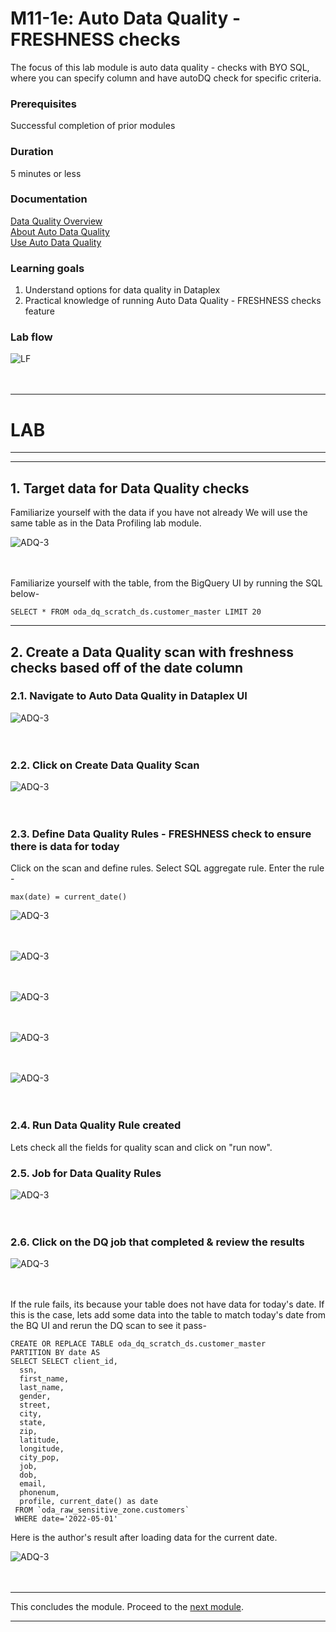 
# M11-1e: Auto Data Quality - FRESHNESS checks

The focus of this lab module is auto data quality -  checks with BYO SQL, where you can specify column and have autoDQ check for specific criteria.

### Prerequisites

Successful completion of prior modules

### Duration

5 minutes or less

### Documentation 

[Data Quality Overview](https://cloud.google.com/dataplex/docs/data-quality-overview)<br>
[About Auto Data Quality](https://cloud.google.com/dataplex/docs/auto-data-quality-overview)<br>
[Use Auto Data Quality](https://cloud.google.com/dataplex/docs/use-auto-data-quality)<br>


### Learning goals

1. Understand options for data quality in Dataplex
2. Practical knowledge of running Auto Data Quality - FRESHNESS checks feature


### Lab flow

![LF](../01-images/m11-1g-landing-flow.png)   
<br><br>


<hr>

# LAB

<hr>
<hr>

## 1. Target data for Data Quality checks

Familiarize yourself with the data if you have not already
We will use the same table as in the Data Profiling lab module.

![ADQ-3](../01-images/module-10-1-04.png)   
<br><br>

Familiarize yourself with the table, from the BigQuery UI by running the SQL below-

```
SELECT * FROM oda_dq_scratch_ds.customer_master LIMIT 20
```

<hr>

## 2. Create a Data Quality scan with freshness checks based off of the date column

### 2.1. Navigate to Auto Data Quality in Dataplex UI

![ADQ-3](../01-images/module-11-1-11.png)   
<br><br>

### 2.2. Click on Create Data Quality Scan

![ADQ-3](../01-images/module-11-1g-00.png)   
<br><br>


### 2.3. Define Data Quality Rules - FRESHNESS check to ensure there is data for today

Click on the scan and define rules. Select SQL aggregate rule. Enter the rule -
```
max(date) = current_date()
```


![ADQ-3](../01-images/module-11-1g-01.png)   
<br><br>

![ADQ-3](../01-images/module-11-1g-02.png)   
<br><br>

![ADQ-3](../01-images/module-11-1g-03.png)   
<br><br>

![ADQ-3](../01-images/module-11-1g-04.png)   
<br><br>

![ADQ-3](../01-images/module-11-1g-05.png)   
<br><br>


### 2.4. Run Data Quality Rule created

Lets check all the fields for quality scan and click on "run now".



### 2.5. Job for Data Quality Rules


![ADQ-3](../01-images/module-11-1g-06.png)   
<br><br>

### 2.6. Click on the DQ job that completed & review the results

![ADQ-3](../01-images/module-11-1g-07.png)   
<br><br>

If the rule fails, its because your table does not have data for today's date. If this is the case, lets add some data into the table to match today's date from the BQ UI and rerun the DQ scan to see it pass-
```
CREATE OR REPLACE TABLE oda_dq_scratch_ds.customer_master
PARTITION BY date AS
SELECT SELECT client_id, 
  ssn,
  first_name,
  last_name,
  gender,
  street,
  city,
  state,
  zip,
  latitude,
  longitude,
  city_pop,
  job,
  dob, 
  email, 
  phonenum,
  profile, current_date() as date
 FROM `oda_raw_sensitive_zone.customers` 
 WHERE date='2022-05-01'
```

Here is the author's result after loading data for the current date.

![ADQ-3](../01-images/module-11-1g-08.png)   
<br><br>

<hr>

This concludes the module. Proceed to the [next module](module-11-1h-auto-dq-challenge-lab.md).

<hr>




